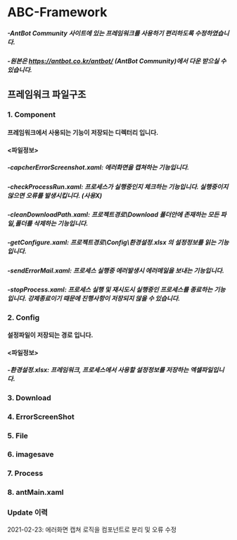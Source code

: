# ABC-Framework
##### -AntBot Community 사이트에 있는 프레임워크를 사용하기 편리하도록 수정하였습니다.
##### -원본은 https://antbot.co.kr/antbot/ (AntBot Community)에서 다운 받으실 수 있습니다.

## 프레임워크 파일구조

### 1. Component

  #### 프레임워크에서 사용되는 기능이 저장되는 디렉터리 입니다.
  #### <파일정보>
  ##### -capcherErrorScreenshot.xaml: 에러화면을 캡쳐하는 기능입니다.
  ##### -checkProcessRun.xaml: 프로세스가 실행중인지 체크하는 기능입니다. 실행중이지 않으면 오류를 발생시킵니다. (사용X)
  ##### -cleanDownloadPath.xaml: 프로젝트경로\Download 폴더안에 존재하는 모든 파일,폴더를 삭제하는 기능입니다.
  ##### -getConfigure.xaml: 프로젝트경로\Config\환경설정.xlsx 의 설정정보를 읽는 기능입니다.
  ##### -sendErrorMail.xaml: 프로세스 실행중 에러발생시 에러메일을 보내는 기능입니다.
  ##### -stopProcess.xaml: 프로세스 실행 및 재시도시 실행중인 프로세스를 종료하는 기능입니다. 강제종료이기 때문에 진행사항이 저장되지 않을 수 있습니다.

### 2. Config

  #### 설정파일이 저장되는 경로 입니다.
  #### <파일정보>
  ##### -환경설정.xlsx: 프레임워크, 프로세스에서 사용할 설정정보를 저장하는 엑셀파일입니다.

### 3. Download

  #### 

### 4. ErrorScreenShot
### 5. File
### 6. imagesave
### 7. Process
### 8. antMain.xaml

### Update 이력
2021-02-23: 에러화면 캡쳐 로직을 컴포넌트로 분리 및 오류 수정

